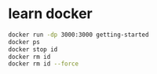 # learn docker

```bash
docker run -dp 3000:3000 getting-started
docker ps
docker stop id
docker rm id
docker rm id --force
```
